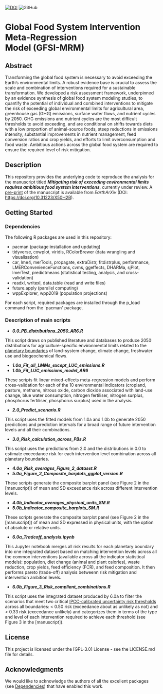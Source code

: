 [![DOI](https://zenodo.org/badge/DOI/10.5281/zenodo.7772720.svg)](https://doi.org/10.5281/zenodo.7772720)
![GitHub](https://img.shields.io/github/license/MichalisHadjikakou/GFSI-MRM)

# Global Food System Intervention Meta-Regression <br> Model (GFSI-MRM)

## Abstract

Transforming the global food system is necessary to avoid exceeding the Earth’s environmental limits. A robust evidence base is crucial to assess the scale and combination of interventions required for a sustainable transformation. We developed a risk assessment framework, underpinned by an evidence synthesis of global food system modeling studies, to quantify the potential of individual and combined interventions to mitigate the risk of exceeding global environmental limits for agricultural area, greenhouse gas (GHG) emissions, surface water flows, and nutrient cycles by 2050. GHG emissions and nutrient cycles are the most difficult thresholds to avoid exceeding, and are conditional on shifts towards diets with a low proportion of animal-source foods, steep reductions in emissions intensity, substantial improvements in nutrient management, feed conversion ratios and crop yields, and efforts to limit overconsumption and food waste. Ambitious actions across the global food system are required to ensure the required level of risk mitigation.

## Description

This repository provides the underlying code to reproduce the analysis for the manuscript titled **_Mitigating risk of exceeding environmental limits requires ambitious food system interventions_**, currently under review. A [pre-print](https://doi.org/10.31223/X50H2B) of the manuscript is available from _EarthArXiv_ (DOI: https://doi.org/10.31223/X50H2B).

## Getting Started

### Dependencies

The following R packages are used in this repository:

* pacman (package installation and updating)
* tidyverse, cowplot, viridis, RColorBrewer (data wrangling and visualisation)
* car, lme4, merTools, propagate, extraDistr, fitdistrplus, performance, LMERConvenienceFunctions, cvms, ggeffects, DHARMa, sjPlot, lmerTest, predictmeans (statistical testing, analysis, and cross-validation)
* readxl, writexl, data.table (read and write files)
* future.apply (parallel computing)
* wppExplorer, wpp2019 (population projections)

For each script, required packages are installed through the p_load command from the 'pacman' package.

### Description of main scripts

* **_0.0_PB_distributions_2050_AR6.R_**

This script draws on published literature and databases to produce 2050 distributions for agriculture-specific environmental limits related to the [planetary boundaries](https://www.science.org/doi/10.1126/science.1259855) of land-system change, climate change, freshwater use and biogeochemical flows.

* **_1.0a_Fit_all_LMMs_except_LUC_emissions.R_** 
* **_1.0b_Fit_LUC_emissions_model_AR6_**

These scripts fit linear mixed-effects meta-regression models and perform cross-validation for each of the 10 environmental indicators (cropland, pasture, methane, nitrous oxide, carbon dioxide associated with land-use change, blue water consumption, nitrogen fertiliser, nitrogen surplus, phosphorus fertiliser, phosphorus surplus)  used in the analysis.  

* **_2.0_Predict_scenario.R_**

This script uses the fitted models from 1.0a and 1.0b to generate 2050 predictions and prediction intervals for a broad range of future intervention levels and all their combinations. 

* **_3.0_Risk_calculation_across_PBs.R_**

This script uses the predictions from 2.0 and the distributions in 0.0 to estimate exceedance risk for each intervention level combination across all planetary boundaries. 

* **_4.0a_Risk_averages_Figure_2_dataset.R_**
* **_5.0a_Figure_2_Composite_barplots_ggplot_version.R_**

These scripts generate the composite barplot panel (see Figure 2 in the [manuscript]) of mean and SD exceedance risk across different intervention levels. 

* **_4.0b_Indicator_averages_physical_units_SM.R_**
* **_5.0b_Indicator_composite_barplots_SM.R_**

These scripts generate the composite barplot panel (see Figure 2 in the [manuscript]) of mean and SD expressed in physical units, with the option of absolute or relative units. 

* **_6.0a_Tradeoff_analysis.ipynb_**

This Jupyter notebook merges all risk results for each planetary boundary into one integrated dataset based on matching intervention levels across all the common interventions (available across all the indicator statistical models): population, diet change (animal and plant calories), waste reduction, crop yields, feed efficiency (FCR), and feed composition. It then performs pareto (trade-off) analysis betweenn risk mitigation and intervention ambition levels.   

* **_6.0b_Figure_3_Risk_compliant_combinations.R_**

This script uses the integrated dataset produced by 6.0a to filter the scenarios that meet two critical [IPCC-calibrated uncertainty risk thresholds](https://www.ipcc.ch/site/assets/uploads/2018/05/uncertainty-guidance-note.pdf) across all boundaries: < 0.50 risk (exceedance about as unlikely as not) and < 0.33 risk (exceedance unlikely) and categorizes them in terms of the type and level of each intervention required to achieve each threshold (see Figure 3 in the [manuscript]).

## License

This project is licensed under the [GPL-3.0] License - see the LICENSE.md file for details.

## Acknowledgments

We would like to acknowledge the authors of all the excellent packages (see [Dependencies](#dependencies)) that have enabled this work.
